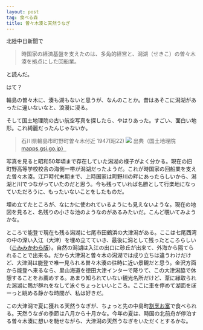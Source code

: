 ```yaml
---
layout: post
tag: 食べる森
title: 曽々木湊と天然うなぎ
---
```

北陸中日新聞で

>時国家の経済基盤を支えたのは、多角的経営と、潟湖（せきこ）の曽々木湊を拠点にした回船業。

と読んだ。

はて？

輪島の曽々木に、湊も湖もないと思うが、なんのことか。昔はあそこに潟湖があったに違いないなと、浪漫に浸る。

そして国土地理院の古い航空写真を探したら、やはりあった。すごい、面白い地形。これ綺麗だったんじゃないか。

>石川県輪島市町野町曽々木付近 1947(昭22)
>![](https://c2.staticflickr.com/8/7447/27015700846_b2bfb43f9b.jpg)
>出典（国土地理院 <a href="http://mapps.gsi.go.jp/）" rel="nofollow">mapps.gsi.go.jp）</a>

写真を見ると昭和50年頃まで存在していた潟湖の様子がよく分かる。現在の旧町野高等学校校舎の海側一帯が潟湖だったようだ。これが時国家の回船業を支えた曽々木湊。江戸時代末期まで、上時国家は町野川の畔にあったらしいから、潟湖と川でつながっていたのだと思う。今も残っていれば名勝として行楽地になっていただろうに、もったいないことをしたものだ。

><script type='text/javascript' charset='UTF-8' src='http://map.yahooapis.jp/MapsService/embedmap/V2/?cond=placegenre%3Aaddress%3Bac%3A17204%3Baz%3A69%3Bopacity%3A0.25%3BclassName%3Ayolp-tilelayer%3B&amp;p=%E7%9F%B3%E5%B7%9D%E7%9C%8C%E8%BC%AA%E5%B3%B6%E5%B8%82%E7%94%BA%E9%87%8E%E7%94%BA%E6%9B%BD%E3%80%85%E6%9C%A8&amp;ac=17204&amp;az=69&amp;zoom=17&amp;bbox=137.06721022315295%2C37.44987598262827%2C137.0785398740318%2C37.45098324533051&amp;lat=37.45195364773136&amp;lon=137.0717056054618&amp;z=16&amp;mode=photo&amp;active=true&amp;layer=&amp;home=on&amp;hlat=37.45908649&amp;hlon=137.07710221&amp;pointer=off&amp;pan=off&amp;ei=utf8&amp;v=3&amp;datum=wgs&amp;width=480&amp;height=360&amp;device=pc&amp;isleft='></script>

埋め立てたところが、なにかに使われているようにも見えないような。現在の地図を見ると、名残りの小さな池のようなのがあるみたいだ。こんど覗いてみようかな。

ところで能登で現在も残る潟湖に七尾市田鶴浜の大津潟がある。ここは七尾西湾の中の深い入江（大津）を埋め立てていき、最後に潟として残ったところらしい（<s>[こみみかわら版](http://komimi.co.jp/post334.html)</s>）。自然の潟湖は入江の出口に砂丘が出来て、外海から隔てられることで出来る。だから大津潟と曽々木の潟湖では成り立ちは違うわけだけど、大津潟は能登で唯一見られる曽々木湊の往時に近い景観だと思う。金沢方面から能登へ来るなら、里山海道を徳田大津インターで降りて、この大津潟脇で休憩することをお薦めする。あまり知られていない観光名所だけど、葦に縁取られた潟湖に鴨が群れをなして泳ぐちょっといいところ。ここに車を停めて湖面をぼーっと眺める静かな時間が、私は好きだ。

この大津潟で夏に獲れる天然うなぎが、ちょっと先の中島町[割烹お富](http://www8.plala.or.jp/kappou-otomi/)で食べられる。天然うなぎの季節は八月から十月かな。今年の夏は、時国の北前舟が停泊する曽々木湊に想いを馳せながら、大津潟の天然うなぎをいただくとするかな。
